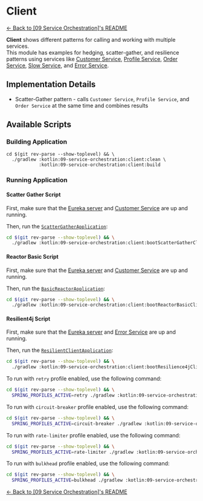 # Client

[← Back to \[09 Service Orchestration\]'s README](../README.md)

**Client** shows different patterns for calling and working with multiple services.\
This module has examples for hedging, scatter-gather, and resilience patterns using services like [Customer Service](../customer-service/README.md), [Profile Service](../profile-service/README.md), [Order Service](../order-service/README.md), [Slow Service](../slow-service/README.md), and [Error Service](../error-service/README.md).

## Implementation Details

- Scatter-Gather pattern - calls `Customer Service`, `Profile Service`, and `Order Service` at the same time and combines results

## Available Scripts

### Building Application

```shell
cd $(git rev-parse --show-toplevel) && \
  ./gradlew :kotlin:09-service-orchestration:client:clean \
            :kotlin:09-service-orchestration:client:build
```

### Running Application

#### Scatter Gather Script

First, make sure that the [Eureka server](../eureka-service/README.md#running-application) and [Customer Service](../customer-service/README.md#running-application) are up and running.

Then, run the [`ScatterGatherApplication`](src/main/kotlin/com/fResult/orchestration/scatterGather/ScatterGatherApplication.kt):

```bash
cd $(git rev-parse --show-toplevel) && \
  ./gradlew :kotlin:09-service-orchestration:client:bootScatterGatherClient
```

#### Reactor Basic Script

First, make sure that the [Eureka server](../eureka-service/README.md#running-application) and [Customer Service](../customer-service/README.md#running-application) are up and running.

Then, run the [`BasicReactorApplication`](src/main/kotlin/com/fResult/orchestration/reactor/BasicApplication.kt):

```bash
cd $(git rev-parse --show-toplevel) && \
  ./gradlew :kotlin:09-service-orchestration:client:bootReactorBasicClient
```

#### Resilient4j Script

First, make sure that the [Eureka server](../eureka-service/README.md#running-application) and [Error Service](../error-service/README.md#running-application) are up and running.

Then, run the [`ResilientClientApplication`](src/main/kotlin/com/fResult/orchestration/resilience4j/ResilientClientApplication.kt):

```bash
cd $(git rev-parse --show-toplevel) && \
  ./gradlew :kotlin:09-service-orchestration:client:bootResilience4jClient
```

To run with `retry` profile enabled, use the following command:

```bash
cd $(git rev-parse --show-toplevel) && \
  SPRING_PROFILES_ACTIVE=retry ./gradlew :kotlin:09-service-orchestration:client:bootResilience4jClient
```

To run with `circuit-breaker` profile enabled, use the following command:

```bash
cd $(git rev-parse --show-toplevel) && \
  SPRING_PROFILES_ACTIVE=circuit-breaker ./gradlew :kotlin:09-service-orchestration:client:bootResilience4jClient
```

To run with `rate-limiter` profile enabled, use the following command:

```bash
cd $(git rev-parse --show-toplevel) && \
  SPRING_PROFILES_ACTIVE=rate-limiter ./gradlew :kotlin:09-service-orchestration:client:bootResilience4jClient
```

To run with `bulkhead` profile enabled, use the following command:

```bash
cd $(git rev-parse --show-toplevel) && \
  SPRING_PROFILES_ACTIVE=bulkhead ./gradlew :kotlin:09-service-orchestration:client:bootResilience4jClient
```

[← Back to \[09 Service Orchestration\]'s README](../README.md)
